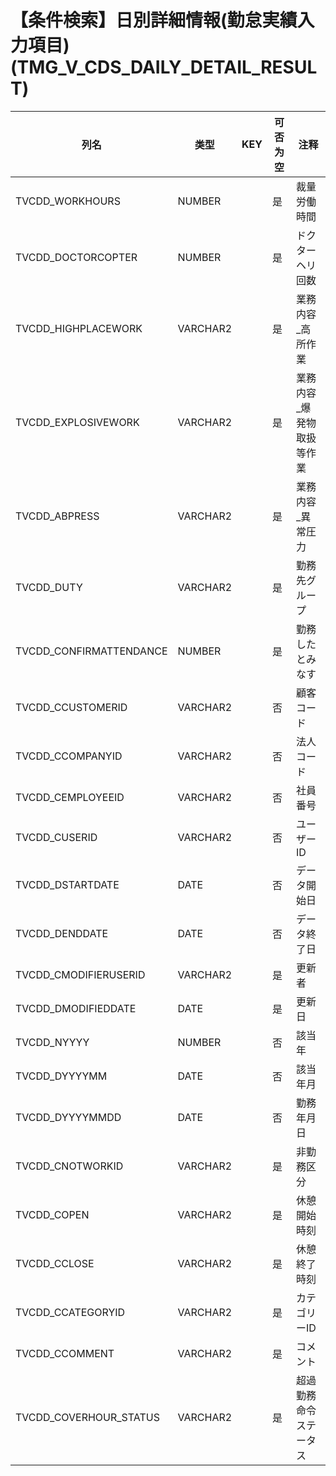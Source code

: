 # 【条件検索】日別詳細情報(勤怠実績入力項目)(TMG_V_CDS_DAILY_DETAIL_RESULT)
| 列名   | 类型   | KEY  | 可否为空 | 注释   |
| ---- | ---- | ---- | ---- | ---- |
|TVCDD_WORKHOURS|NUMBER||是|裁量労働時間|
|TVCDD_DOCTORCOPTER|NUMBER||是|ドクターヘリ回数|
|TVCDD_HIGHPLACEWORK|VARCHAR2||是|業務内容_高所作業|
|TVCDD_EXPLOSIVEWORK|VARCHAR2||是|業務内容_爆発物取扱等作業|
|TVCDD_ABPRESS|VARCHAR2||是|業務内容_異常圧力|
|TVCDD_DUTY|VARCHAR2||是|勤務先グループ|
|TVCDD_CONFIRMATTENDANCE|NUMBER||是|勤務したとみなす|
|TVCDD_CCUSTOMERID|VARCHAR2||否|顧客コード|
|TVCDD_CCOMPANYID|VARCHAR2||否|法人コード|
|TVCDD_CEMPLOYEEID|VARCHAR2||否|社員番号|
|TVCDD_CUSERID|VARCHAR2||否|ユーザーID|
|TVCDD_DSTARTDATE|DATE||否|データ開始日|
|TVCDD_DENDDATE|DATE||否|データ終了日|
|TVCDD_CMODIFIERUSERID|VARCHAR2||是|更新者|
|TVCDD_DMODIFIEDDATE|DATE||是|更新日|
|TVCDD_NYYYY|NUMBER||否|該当年|
|TVCDD_DYYYYMM|DATE||否|該当年月|
|TVCDD_DYYYYMMDD|DATE||否|勤務年月日|
|TVCDD_CNOTWORKID|VARCHAR2||是|非勤務区分|
|TVCDD_COPEN|VARCHAR2||是|休憩開始時刻|
|TVCDD_CCLOSE|VARCHAR2||是|休憩終了時刻|
|TVCDD_CCATEGORYID|VARCHAR2||是|カテゴリーID|
|TVCDD_CCOMMENT|VARCHAR2||是|コメント|
|TVCDD_COVERHOUR_STATUS|VARCHAR2||是|超過勤務命令ステータス|
